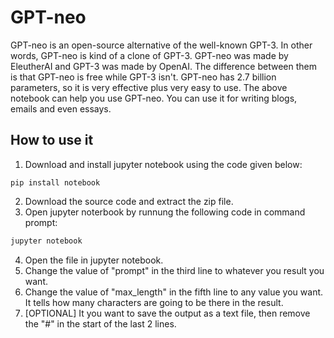 # GPT-neo

GPT-neo is an open-source alternative of the well-known GPT-3. In other words, GPT-neo is kind of a clone of GPT-3. GPT-neo was made by EleutherAI and GPT-3 was made by OpenAI. The difference between them is that GPT-neo is free while GPT-3 isn't.
GPT-neo has 2.7 billion parameters, so it is very effective plus very easy to use. The above notebook can help you use GPT-neo. You can use it for writing blogs, emails and even essays.

## How to use it
 
 1. Download and install jupyter notebook using the code given below:
 
```pip
pip install notebook
```

 2. Download the source code and extract the zip file.
 3. Open jupyter noterbook by runnung the following code in command prompt:
 
 ```cmd
jupyter notebook
```

4. Open the file in jupyter notebook.
5. Change the value of "prompt" in the third line to whatever you result you want.
6. Change the value of "max_length" in the fifth line to any value you want. It tells how many characters are going to be there in the result.
7. [OPTIONAL] It you want to save the output as a text file, then remove the "#" in the start of the last 2 lines.
